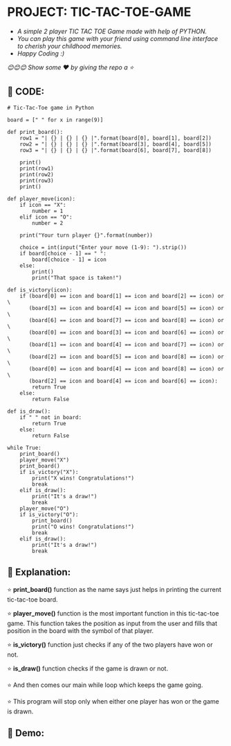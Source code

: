 # PROJECT: TIC-TAC-TOE-GAME

* *A simple 2 player TIC TAC TOE Game made with help of PYTHON.* 
* *You can play this game with your friend using command line interface to cherish your childhood memories.*
* *Happy Coding :)*

*😊😊😊 Show some :heart: by giving the repo a ⭐*

## 💠 CODE:

```
# Tic-Tac-Toe game in Python

board = [" " for x in range(9)]

def print_board():
    row1 = "| {} | {} | {} |".format(board[0], board[1], board[2])
    row2 = "| {} | {} | {} |".format(board[3], board[4], board[5])
    row3 = "| {} | {} | {} |".format(board[6], board[7], board[8])

    print()
    print(row1)
    print(row2)
    print(row3)
    print()

def player_move(icon):
    if icon == "X":
        number = 1
    elif icon == "O":
        number = 2

    print("Your turn player {}".format(number))

    choice = int(input("Enter your move (1-9): ").strip())
    if board[choice - 1] == " ":
        board[choice - 1] = icon
    else:
        print()
        print("That space is taken!")

def is_victory(icon):
    if (board[0] == icon and board[1] == icon and board[2] == icon) or \
       (board[3] == icon and board[4] == icon and board[5] == icon) or \
       (board[6] == icon and board[7] == icon and board[8] == icon) or \
       (board[0] == icon and board[3] == icon and board[6] == icon) or \
       (board[1] == icon and board[4] == icon and board[7] == icon) or \
       (board[2] == icon and board[5] == icon and board[8] == icon) or \
       (board[0] == icon and board[4] == icon and board[8] == icon) or \
       (board[2] == icon and board[4] == icon and board[6] == icon):
        return True
    else:
        return False

def is_draw():
    if " " not in board:
        return True
    else:
        return False

while True:
    print_board()
    player_move("X")
    print_board()
    if is_victory("X"):
        print("X wins! Congratulations!")
        break
    elif is_draw():
        print("It's a draw!")
        break
    player_move("O")
    if is_victory("O"):
        print_board()
        print("O wins! Congratulations!")
        break
    elif is_draw():
        print("It's a draw!")
        break      
```

## 💠 Explanation:

⭐ **print_board()** function as the name says just helps in printing the current tic-tac-toe board.

⭐ **player_move()** function is the most important function in this tic-tac-toe game. This function takes the position as input from the user and fills that position in the board with the symbol of that player.

⭐ **is_victory()** function just checks if any of the two players have won or not.

⭐ **is_draw()** function checks if the game is drawn or not.

⭐ And then comes our main while loop which keeps the game going.

⭐ This program will stop only when either one player has won or the game is drawn.

## 💠 Demo:



